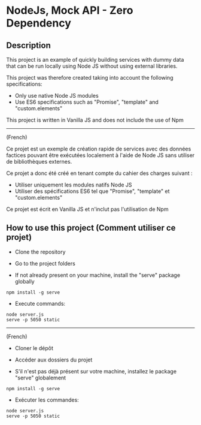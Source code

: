 # NodeJs, Mock API - Zero Dependency

## Description

This project is an example of quickly building services with dummy data that can be run locally using Node JS without using external libraries.

This project was therefore created taking into account the following specifications:

- Only use native Node JS modules
- Use ES6 specifications such as "Promise", "template" and "custom.elements"

This project is written in Vanilla JS and does not include the use of Npm

---
(French)

Ce projet est un exemple de création rapide de services avec des données factices pouvant être exécutées localement à l'aide de Node JS sans utiliser de bibliothèques externes.

Ce projet a donc été créé en tenant compte du cahier des charges suivant :
- Utiliser uniquement les modules natifs Node JS
- Utiliser des spécifications ES6 tel que "Promise", "template" et "custom.elements"

Ce projet est écrit en Vanilla JS et n'inclut pas l'utilisation de Npm


## How to use this project (Comment utiliser ce projet)

- Clone the repository

- Go to the project folders
- If not already present on your machine, install the "serve" package globally

```
npm install -g serve
```

- Execute commands:
```
node server.js
serve -p 5050 static
```


---
(French)

- Cloner le dépôt

- Accéder aux dossiers du projet

- S'il n'est pas déjà présent sur votre machine, installez le package "serve" globalement

```
npm install -g serve
```

- Exécuter les commandes:

```
node server.js
serve -p 5050 static
```

## 